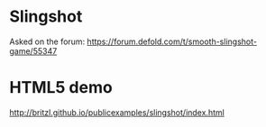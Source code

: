 # Slingshot
Asked on the forum: https://forum.defold.com/t/smooth-slingshot-game/55347

# HTML5 demo
http://britzl.github.io/publicexamples/slingshot/index.html
